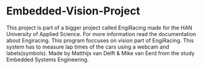 # Embedded-Vision-Project
This project is part of a bigger project called EngiRacing made for the HAN University of Applied Science. For more information read the documentation about Engiracing. This program foccuses on vision part of EngiRacing. This system has to measure lap times of the cars using a webcam and labels(symbols).
Made by Matthijs van Delft & Mike van Eerd from the study Embedded Systems Engineering.
